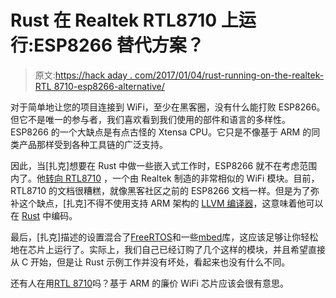 # Rust 在 Realtek RTL8710 上运行:ESP8266 替代方案？

> 原文:[https://hack aday . com/2017/01/04/rust-running-on-the-realtek-RTL 8710-esp8266-alternative/](https://hackaday.com/2017/01/04/rust-running-on-the-realtek-rtl8710-esp8266-alternative/)

对于简单地让您的项目连接到 WiFi，至少在黑客圈，没有什么能打败 ESP8266。但它不是唯一的参与者，我们喜欢看到我们使用的部件和语言的多样性。ESP8266 的一个大缺点是有点古怪的 Xtensa CPU。它只是不像基于 ARM 的同类产品那样受到各种工具链的广泛支持。

因此，当[扎克]想要在 Rust 中做一些嵌入式工作时，ESP8266 就不在考虑范围内了。他[转向 RTL8710](https://polyfractal.com/post/rustl8710/) ，一个由 Realtek 制造的非常相似的 WiFi 模块。目前，RTL8710 的文档很糟糕，就像黑客社区之前的 ESP8266 文档一样。但是为了弥补这个缺点，[扎克]不得不使用支持 ARM 架构的 [LLVM 编译器](http://llvm.org/)，这意味着他可以在 [Rust](https://www.rust-lang.org/en-US/) 中编码。

最后，[扎克]描述的设置混合了[FreeRTOS](http://www.freertos.org/)和一些[mbed](https://www.mbed.com/en/)库，这应该足够让你轻松地在芯片上运行了。实际上，我们自己已经订购了几个这样的模块，并且希望直接从 C 开始，但是让 Rust 示例工作并没有坏处，看起来也没有什么不同。

还有人在用[RTL 8710](http://hackaday.com/2016/07/28/new-chip-alert-rtl8710-a-cheaper-esp8266-competitor/)吗？基于 ARM 的廉价 WiFi 芯片应该会很有意思。